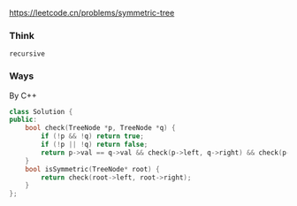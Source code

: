 https://leetcode.cn/problems/symmetric-tree

### Think
```
recursive
```

### Ways
By C++
```C++
class Solution {
public:
    bool check(TreeNode *p, TreeNode *q) {
        if (!p && !q) return true;
        if (!p || !q) return false;
        return p->val == q->val && check(p->left, q->right) && check(p->right, q->left);
    }
    bool isSymmetric(TreeNode* root) {
        return check(root->left, root->right);
    }
};
```
